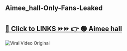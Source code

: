 
 ## Aimee_hall-Only-Fans-Leaked

# <h2><a href="https://clipsfans.com/Aimee_hall&ref=git">🔗 Click to LINKS ⏩⏩ 👉 🟢 Aimee hall </a></h2>

<a href="https://clipsfans.com/Aimee_hall&ref=git" rel="nofollow" data-target="animated-image.originalLink"><img src="https://i.ibb.co.com/xMMVF88/686577567.gif" alt="Viral Video Original" style="max-width: 100%; display: inline-block;" data-target="animated-image.originalImage"></a>
